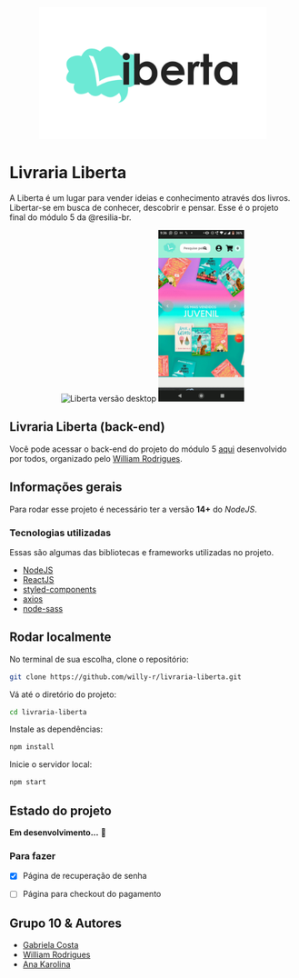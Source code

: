 <p align="center">
  <img src="./public/logo.png" alt="Logo da livraria Liberta" width="400px">
</p>

# Livraria Liberta

A Liberta é um lugar para vender ideias e conhecimento através dos livros. Libertar-se em busca de conhecer, descobrir e pensar. Esse é o projeto final do módulo 5 da @resilia-br.

<p align="center">
  <img src="./public/projeto-desktop.gif" alt="Liberta versão desktop"/>
  <img src="./public/liberta-mobile.gif" height="302" alt="Liberta versão mobile"/>
</p>


## Livraria Liberta (back-end)

Você pode acessar o back-end do projeto do módulo 5 [aqui](https://github.com/willy-r/livraria-liberta-api) desenvolvido por todos, organizado pelo [William Rodrigues](https://github.com/willy-r).


## Informações gerais

Para rodar esse projeto é necessário ter a versão **14+** do *NodeJS*.

### Tecnologias utilizadas

Essas são algumas das bibliotecas e frameworks utilizadas no projeto.

- [NodeJS](https://nodejs.org/en/)
- [ReactJS](https://reactjs.org/)
- [styled-components](https://www.npmjs.com/package/styled-components)
- [axios](https://www.npmjs.com/package/axios)
- [node-sass](https://www.npmjs.com/package/node-sass)


## Rodar localmente

No terminal de sua escolha, clone o repositório:

```bash
git clone https://github.com/willy-r/livraria-liberta.git
```

Vá até o diretório do projeto:

```bash
cd livraria-liberta
```

Instale as dependências:

```bash
npm install
```

Inicie o servidor local:

```bash
npm start
```


## Estado do projeto

**Em desenvolvimento...** 🚧

### Para fazer

- [x] Página de recuperação de senha
- [ ] Página para checkout do pagamento


## Grupo 10 & Autores

- [Gabriela Costa](https://github.com/gabrielaalvescosta)
- [William Rodrigues](https://github.com/willy-r)
- [Ana Karolina](https://github.com/kasvrol)

